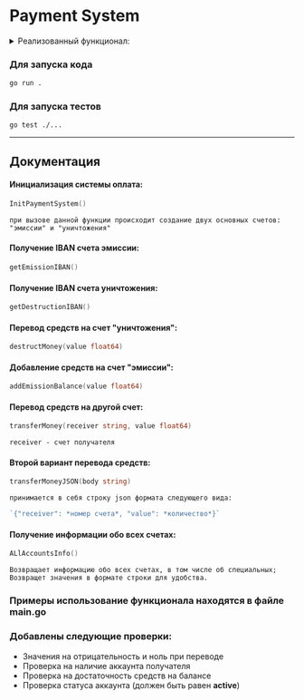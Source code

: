 # Payment System


<details>
<summary>Реализованный функционал:</summary>

- [x] выводить номер специального счета для “эмиссии”;
- [x] выводить номер специального счета для “уничтожения”;
- [x] осуществлять эмиссию, по добавлению на счет “эмиссии” указанной суммы;
- [x] осуществлять отправку определенной суммы денег с указанного счета на счет
“уничтожения”;
- [x] открывать новый счет, вы можете генерировать случайный номер счета или по
вашему алгоритму, или использовать сгенерированный вне вашего класса
номер счета просто как параметр;
- [x] осуществлять перевод заданной суммы денег между двумя указанными
счетами; обеспечить два варианта данной команды:
  - с несколькими параметрами
  - с единственным параметром в формате json (структуру придумайте
       сами);
- [x] выводить список всех счетов, включая специальные, с указанием остатка
     денежных средств на них и их статуса (“активен” или “заблокирован”). Выводить необходимо в формате json.
</details>

### Для запуска кода

```sh
go run .
```

### Для запуска тестов

```shell
go test ./...
```
---

## Документация




#### Инициализация системы оплата:

```go
InitPaymentSystem()
```
`при вызове данной функции происходит создание двух основных счетов: "эмиссии" и "уничтожения"`

#### Получение IBAN счета эмиссии:

```go
getEmissionIBAN()
```

#### Получение IBAN счета уничтожения:

```go
getDestructionIBAN()
```

#### Перевод средств на счет "уничтожения":
```go
destructMoney(value float64)
```

#### Добавление средств  на счет "эмиссии":
```go
addEmissionBalance(value float64)
```

#### Перевод средств на другой счет:
```go
transferMoney(receiver string, value float64)
```
`receiver - счет получателя`

#### Второй вариант перевода средств:
```go
transferMoneyJSON(body string)
```
`принимается в себя строку json формата следующего вида:`
```go
`{"receiver": *номер счета*, "value": *количество*}`
```

#### Получение информации обо всех счетах:

```go
ALlAccountsInfo()
```
`Возвращает информацию обо всех счетах, в том числе об специальных; Возвращет значения в формате строки для удобства.`

### Примеры использование функционала находятся в файле main.go
### Добавлены следующие проверки:

- Значения на отрицательность и ноль при переводе 
- Проверка на наличие аккаунта получателя
- Проверка на достаточность средств на балансе
- Проверка статуса аккаунта (должен быть равен **active**)